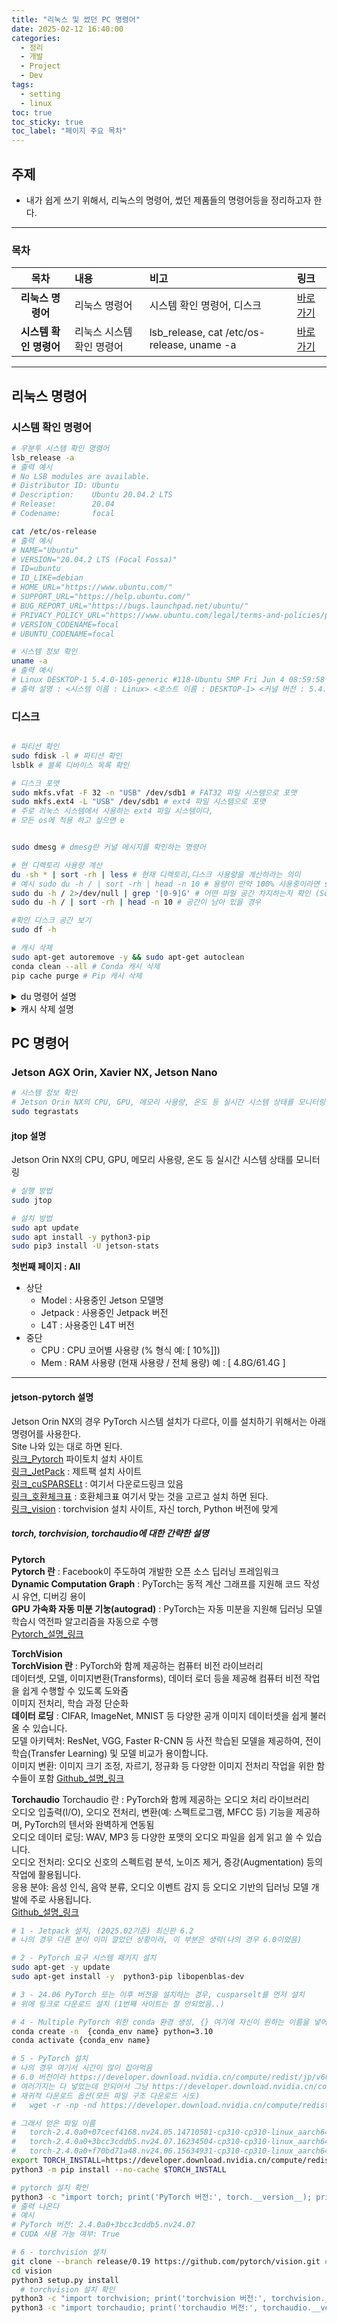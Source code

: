```yaml
---
title: "리눅스 및 썼던 PC 명령어"
date: 2025-02-12 16:40:00
categories:
  - 정리
  - 개발
  - Project
  - Dev
tags:
  - setting
  - linux
toc: true
toc_sticky: true
toc_label: "페이지 주요 목차"
---
```


## 주제

- 내가 쉽게 쓰기 위해서, 리눅스의 명령어, 썼던 제품들의 명령어등을 정리하고자 한다.

---

### 목차

|목차|내용|비고|링크|
|:--:|:--|:--|:--|
|**리눅스 명령어**|리눅스 명령어|시스템 확인 명령어, 디스크|<a href="#리눅스-명령어">바로가기</a>|
|**시스템 확인 명령어**|리눅스 시스템 확인 명령어|lsb_release, cat /etc/os-release, uname -a|<a href="#시스템-확인-명령어">바로가기</a>|


---

## 리눅스 명령어

### 시스템 확인 명령어

```bash
# 우분투 시스템 확인 명령어
lsb_release -a 
# 출력 예시
# No LSB modules are available.
# Distributor ID: Ubuntu
# Description:    Ubuntu 20.04.2 LTS
# Release:        20.04
# Codename:       focal

cat /etc/os-release 
# 출력 예시
# NAME="Ubuntu"
# VERSION="20.04.2 LTS (Focal Fossa)"
# ID=ubuntu
# ID_LIKE=debian
# HOME_URL="https://www.ubuntu.com/"
# SUPPORT_URL="https://help.ubuntu.com/"
# BUG_REPORT_URL="https://bugs.launchpad.net/ubuntu/"
# PRIVACY_POLICY_URL="https://www.ubuntu.com/legal/terms-and-policies/privacy-policy"
# VERSION_CODENAME=focal
# UBUNTU_CODENAME=focal

# 시스템 정보 확인
uname -a 
# 출력 예시
# Linux DESKTOP-1 5.4.0-105-generic #118-Ubuntu SMP Fri Jun 4 08:59:58 UTC 2021 x86_64 x86_64 x86_64 GNU/Linux 
# 출력 설명 : <시스템 이름 : Linux> <호스트 이름 : DESKTOP-1> <커널 버전 : 5.4.0-105-generic> <빌드 날짜 : #118-Ubuntu SMP Fri Jun 4 08:59:58 UTC 2021> <아키텍처 : x86_64 x86_64 x86_64> <운영체제 : GNU/Linux>


```

### 디스크

```bash

# 파티션 확인
sudo fdisk -l # 파티션 확인
lsblk # 블록 디바이스 목록 확인

# 디스크 포맷
sudo mkfs.vfat -F 32 -n "USB" /dev/sdb1 # FAT32 파일 시스템으로 포맷
sudo mkfs.ext4 -L "USB" /dev/sdb1 # ext4 파일 시스템으로 포맷
# 주로 리눅스 시스템에서 사용하는 ext4 파일 시스템이다, 
# 모든 os에 적용 하고 싶으면 e


sudo dmesg # dmesg란 커널 메시지를 확인하는 명령어

# 현 디렉토리 사용량 계산
du -sh * | sort -rh | less # 현재 디렉토리,디스크 사용량을 계산하라는 의미
# 예시 sudo du -h / | sort -rh | head -n 10 # 용량이 만약 100% 사용중이라면 sort 명령어도 안먹을 것이다.
sudo du -h / 2>/dev/null | grep '[0-9]G' # 어떤 파일 공간 차지하는지 확인 (Sort 없이)
sudo du -h / | sort -rh | head -n 10 # 공간이 남아 있을 경우 

#확인 디스크 공간 보기
sudo df -h 

# 캐시 삭제
sudo apt-get autoremove -y && sudo apt-get autoclean
conda clean --all # Conda 캐시 삭제
pip cache purge # Pip 캐시 삭제
```  

<details>
  <summary>
    du 명령어 설명
  </summary>
  <pre>
    du (Disk Usage): 파일 및 디렉토리의 디스크 공간 사용량을 추정하는 명령어 즉, 각 파일, 디렉토리가 디스크 공간을 차지하고 있는지 계산해주는 것  
    옵션:  
    -s (summarize): summarize 옵션은 각 파일이나 디렉토리에 대한 총 사용량만 표시 하위 디렉토리나 파일별 상세 용량 대신, 각 항목의 총합만 보여줌  
    -h (human-readable): human-readable 옵션은 파일 크기를 사람이 읽기 쉬운 형식으로 출력. 예) 바이트 단위 대신 킬로바이트(K), 메가바이트(M), 기가바이트(G) 등으로 자동으로 변환함  
    '*' : 와일드카드 문자. 모든 파일 및 디렉토리를 의미.  
    | (파이프): 파이프 기호는 앞선 명령어의 표준 출력을 뒤따르는 명령어의 표준 입력으로 연결해주는 역할 
      
    sort: 텍스트 파일의 행, 명령어의 출력을 정렬  
    옵션 :  
    -r (reverse): 역순으로 정렬  
    -h (human-readable): 사람이 읽기 쉬운 형식으로 출력  
    -n (numeric): 숫자 형식으로 정렬  
    -k (key): 특정 필드를 기준으로 정렬  
    -t (field): 특정 필드를 기준으로 정렬  
    -u (unique): 중복 제거  
    
    less : 텍스트 파일을 페이지 단위로 표시하는 명령어  
    옵션 :  
    -p (pattern): 패턴 검색  
    -N (number): 행 번호 표시  
    -R (raw): 이스케이프 시퀀스 무시  
    -S (squeeze): 너무 긴 행을 잘라서 표시  
  </pre>
</details>

<details>
  <summary>
    캐시 삭제 설명
  </summary>
  <pre>
    sudo apt-get autoremove -y :  
    
    <b>삭제 되는 것</b>
    현재 시스템에서 사용되지 않는 패키지들이 삭제된다.<br>
    주로 /var/lib/apt와 /usr/lib에 설치된 라이브러리나 실행 파일들이 대상 <br>

    <b>삭제 되지 않는 것</b>
    사용자가 직접 설치한 패키지(의존성이 아닌 패키지)는 유지된다.<br>
    설정 파일(/etc)이나 사용자 데이터는 건드리지 않는다.
  </pre>
</details>

## PC 명령어

### Jetson AGX Orin, Xavier NX, Jetson Nano

```bash
# 시스템 정보 확인
# Jetson Orin NX의 CPU, GPU, 메모리 사용량, 온도 등 실시간 시스템 상태를 모니터링
sudo tegrastats
```

#### jtop 설명
Jetson Orin NX의 CPU, GPU, 메모리 사용량, 온도 등 실시간 시스템 상태를 모니터링
```bash
# 실행 방법
sudo jtop

# 설치 방법
sudo apt update
sudo apt install -y python3-pip
sudo pip3 install -U jetson-stats
```

**첫번째 페이지 : All**
- 상단
  - Model : 사용중인 Jetson 모델명
  - Jetpack : 사용중인 Jetpack 버전
  - L4T : 사용중인 L4T 버전
- 중단
  - CPU : CPU 코어별 사용량 (% 형식 예: [ 10%]])
  - Mem : RAM 사용량 (현재 사용량 / 전체 용량) 예 : [ 4.8G/61.4G ]

---

#### jetson-pytorch 설명
Jetson Orin NX의 경우 PyTorch 시스템 설치가 다르다, 이를 설치하기 위해서는 아래 명령어를 사용한다.  
Site 나와 있는 대로 하면 된다.   
[링크_Pytorch](https://docs.nvidia.com/deeplearning/frameworks/install-pytorch-jetson-platform/index.html) 파이토치 설치 사이트  
[링크_JetPack](https://developer.nvidia.com/embedded/jetpack) : 제트팩 설치 사이트  
[링크_cuSPARSELt](https://docs.nvidia.com/cuda/cusparselt/index.html) : 여기서 다운로드링크 있음  
[링크_호환체크표](https://docs.nvidia.com/deeplearning/frameworks/install-pytorch-jetson-platform-release-notes/pytorch-jetson-rel.html#pytorch-jetson-rel) : 호환체크표 여기서 맞는 것을 고르고 설치 하면 된다.  
[링크_vision](https://github.com/pytorch/vision) : torchvision 설치 사이트, 자신 torch, Python 버전에 맞게  

##### torch, torchvision, torchaudio에 대한 간략한 설명

**Pytorch**  
**Pytorch 란** : Facebook이 주도하여 개발한 오픈 소스 딥러닝 프레임워크  
**Dynamic Computation Graph** : PyTorch는 동적 계산 그래프를 지원해 코드 작성시 유연, 디버깅 용이  
**GPU 가속화 자동 미분 기눙(autograd)** : PyTorch는 자동 미분을 지원해 딥러닝 모델 학습시 역전파 알고리즘을 자동으로 수행  
[Pytorch_설명_링크](https://pytorch.org/docs/stable/index.html)  

**TorchVision**  
**TorchVision 란** : PyTorch와 함께 제공하는 컴퓨터 비전 라이브러리  
데이터셋, 모델, 이미지변환(Transforms), 데이터 로더 등을 제공해 컴퓨터 비전 작업을 쉽게 수행할 수 있도록 도와줌  
이미지 전처리, 학습 과정 단순화  
**데이터 로딩** : CIFAR, ImageNet, MNIST 등 다양한 공개 이미지 데이터셋을 쉽게 불러올 수 있습니다.  
모델 아키텍처: ResNet, VGG, Faster R-CNN 등 사전 학습된 모델을 제공하여, 전이 학습(Transfer Learning) 및 모델 비교가 용이합니다.  
이미지 변환: 이미지 크기 조정, 자르기, 정규화 등 다양한 이미지 전처리 작업을 위한 함수들이 포함
[Github_설명_링크](https://github.com/pytorch/vision)  

**Torchaudio**
Torchaudio 란 : PyTorch와 함께 제공하는 오디오 처리 라이브러리  
오디오 입출력(I/O), 오디오 전처리, 변환(예: 스펙트로그램, MFCC 등) 기능을 제공하며, PyTorch의 텐서와 완벽하게 연동됨  
오디오 데이터 로딩: WAV, MP3 등 다양한 포맷의 오디오 파일을 쉽게 읽고 쓸 수 있습니다.  
오디오 전처리: 오디오 신호의 스펙트럼 분석, 노이즈 제거, 증강(Augmentation) 등의 작업에 활용됩니다.  
응용 분야: 음성 인식, 음악 분류, 오디오 이벤트 감지 등 오디오 기반의 딥러닝 모델 개발에 주로 사용됩니다.  
[Github_설명_링크](https://github.com/pytorch/audio)

```bash
# 1 - Jetpack 설치, (2025.02기준) 최신판 6.2
# 나의 경우 다른 분이 이미 깔았던 상황이라, 이 부분은 생략(나의 경우 6.0이었음)

# 2 - PyTorch 요구 시스템 패키지 설치
sudo apt-get -y update
sudo apt-get install -y  python3-pip libopenblas-dev

# 3 - 24.06 PyTorch 또는 이후 버전을 설치하는 경우, cusparselt를 먼저 설치
# 위에 링크로 다운로드 설치 (1번째 사이트는 잘 안되었음..)

# 4 - Multiple PyTorch 위한 conda 환경 생성, {} 여기에 자신이 원하는 이름을 넣어주면 된다.  
conda create -n  {conda_env name} python=3.10
conda activate {conda_env name}

# 5 - PyTorch 설치
# 나의 경우 여기서 시간이 많이 잡아먹음
# 6.0 버전이라 https://developer.download.nvidia.cn/compute/redist/jp/v60/pytorch/ 그 이후 버전을 찾아야했다.
# 여러가지는 다 넣었는데 안되어서 그냥 https://developer.download.nvidia.cn/compute/redist/jp/v60/pytorch/ 다 다운 받기로 명령어 치니까
# 재귀적 다운로드 옵션(모든 파일 구조 다운로드 시도)
#   wget -r -np -nd https://developer.download.nvidia.cn/compute/redist/jp/v60/pytorch/

# 그래서 얻은 파일 이름
#   torch-2.4.0a0+07cecf4168.nv24.05.14710581-cp310-cp310-linux_aarch64.whl
#   torch-2.4.0a0+3bcc3cddb5.nv24.07.16234504-cp310-cp310-linux_aarch64.whl (선택해서 다운로드 받음)
#   torch-2.4.0a0+f70bd71a48.nv24.06.15634931-cp310-cp310-linux_aarch64.whl
export TORCH_INSTALL=https://developer.download.nvidia.cn/compute/redist/jp/v60/pytorch/torch-2.4.0a0+3bcc3cddb5.nv24.07.16234504-cp310-cp310-linux_aarch64.whl # 자신에게 맞는 버전 선택해야한다.
python3 -m pip install --no-cache $TORCH_INSTALL

# pytorch 설치 확인
python3 -c "import torch; print('PyTorch 버전:', torch.__version__); print('CUDA 사용 가능 여부:', torch.cuda.is_available())"
# 출력 나온다
# 예시 
# PyTorch 버전: 2.4.0a0+3bcc3cddb5.nv24.07
# CUDA 사용 가능 여부: True

# 6 - torchvision 설치
git clone --branch release/0.19 https://github.com/pytorch/vision.git # 나의 경우 0.19 버전을 설치
cd vision
python3 setup.py install
  # torchvision 설치 확인
python3 -c "import torchvision; print('torchvision 버전:', torchvision.__version__)"
python3 -c "import torchaudio; print('torchaudio 버전:', torchaudio.__version__)"

```

